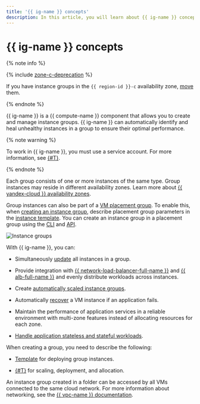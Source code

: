 ```yaml
---
title: '{{ ig-name }} concepts'
description: In this article, you will learn about {{ ig-name }} concepts.
---
```


# {{ ig-name }} concepts


{% note info %}

{% include [zone-c-deprecation](../../../_includes/vpc/zone-c-deprecation.md) %}

If you have instance groups in the `{{ region-id }}-c` availability zone, [move](../../operations/instance-groups/move-group.md) them.

{% endnote %}

{{ ig-name }} is a {{ compute-name }} component that allows you to create and manage instance groups.
{{ ig-name }} can automatically identify and heal unhealthy instances in a group to ensure their optimal performance.

{% note warning %}

To work in {{ ig-name }}, you must use a service account. For more information, see [{#T}](access.md).

{% endnote %}

Each group consists of one or more instances of the same type. Group instances may reside in different availability zones. Learn more about [{{ yandex-cloud }} availability zones](../../../overview/concepts/geo-scope.md).

Group instances can also be part of a [VM placement group](../placement-groups.md). To enable this, when [creating an instance group](../../operations/placement-groups/create-ig-in-pg.md), describe placement group parameters in the [instance template](instance-template.md#instance-template). You can create an instance group in a placement group using the [CLI](../../../cli/quickstart.md) and [API](../../api-ref/).

![Instance groups](../../../_assets/instance-groups/ig.svg "Instance groups")

With {{ ig-name }}, you can:

- Simultaneously [update](deploy/index.md) all instances in a group.

- Provide integration with [{{ network-load-balancer-full-name }}](../../../network-load-balancer/concepts/index.md) and [{{ alb-full-name }}](../../../application-load-balancer/concepts/index.md) and evenly distribute workloads across instances.

- Create [automatically scaled instance groups](scale.md#auto-scale).

- Automatically [recover](autohealing.md) a VM instance if an application fails.

- Maintain the performance of application services in a reliable environment with multi-zone features instead of allocating resources for each zone.

- [Handle application stateless and stateful workloads](./stateful-workload.md).

When creating a group, you need to describe the following:

- [Template](instance-template.md) for deploying group instances.

- [{#T}](policies/index.md) for scaling, deployment, and allocation.

An instance group created in a folder can be accessed by all VMs connected to the same cloud network. For more information about networking, see the [{{ vpc-name }} documentation](../../../vpc/).
